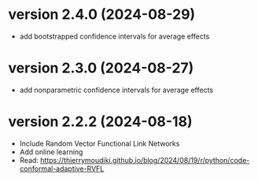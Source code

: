 # version 2.4.0 (2024-08-29)

- add bootstrapped confidence intervals for average effects


# version 2.3.0 (2024-08-27)

- add nonparametric confidence intervals for average effects

# version 2.2.2 (2024-08-18)

- Include Random Vector Functional Link Networks
- Add online learning 
- Read: https://thierrymoudiki.github.io/blog/2024/08/19/r/python/code-conformal-adaptive-RVFL
